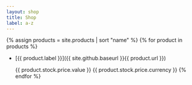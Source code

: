 ```yaml
---
layout: shop
title: Shop
label: a-z
---
```


{% assign products = site.products | sort "name" %}
{% for product in products %}
* [{{ product.label }}]({{ site.github.baseurl }}{{ product.url }})

  {{ product.stock.price.value }} {{ product.stock.price.currency }}
{% endfor %}
